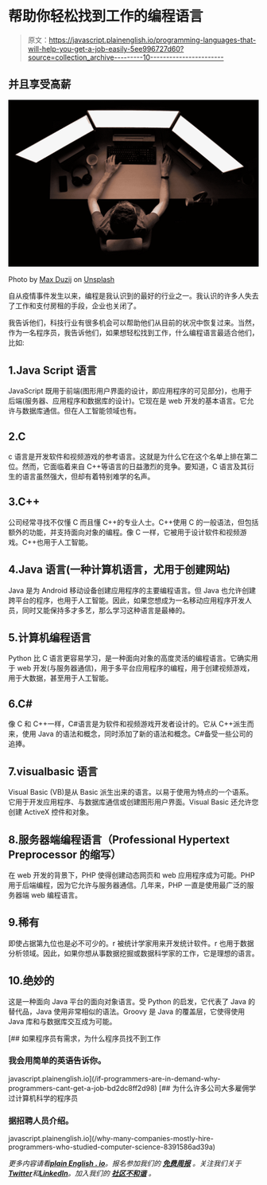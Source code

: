 # 帮助你轻松找到工作的编程语言

> 原文：<https://javascript.plainenglish.io/programming-languages-that-will-help-you-get-a-job-easily-5ee996727d60?source=collection_archive---------10----------------------->

## 并且享受高薪

![](img/64cc9eea1348f50f26864e420e2aaa37.png)

Photo by [Max Duzij](https://unsplash.com/@max_duz?utm_source=medium&utm_medium=referral) on [Unsplash](https://unsplash.com?utm_source=medium&utm_medium=referral)

自从疫情事件发生以来，编程是我认识到的最好的行业之一。我认识的许多人失去了工作和支付房租的手段，企业也关闭了。

我告诉他们，科技行业有很多机会可以帮助他们从目前的状况中恢复过来。当然，作为一名程序员，我告诉他们，如果想轻松找到工作，什么编程语言最适合他们，比如:

## 1.Java Script 语言

JavaScript 既用于前端(图形用户界面的设计，即应用程序的可见部分)，也用于后端(服务器、应用程序和数据库的设计)。它现在是 web 开发的基本语言。它允许与数据库通信。但在人工智能领域也有。

## 2.C

c 语言是开发软件和视频游戏的参考语言。这就是为什么它在这个名单上排在第二位。然而，它面临着来自 C++等语言的日益激烈的竞争。要知道，C 语言及其衍生的语言虽然强大，但却有着特别难学的名声。

## 3.C++

公司经常寻找不仅懂 C 而且懂 C++的专业人士。C++使用 C 的一般语法，但包括额外的功能，并支持面向对象的编程。像 C 一样，它被用于设计软件和视频游戏。C++也用于人工智能。

## 4.Java 语言(一种计算机语言，尤用于创建网站)

Java 是为 Android 移动设备创建应用程序的主要编程语言。但 Java 也允许创建跨平台的程序，也用于人工智能。因此，如果您想成为一名移动应用程序开发人员，同时又能保持多才多艺，那么学习这种语言是最棒的。

## 5.计算机编程语言

Python 比 C 语言更容易学习，是一种面向对象的高度灵活的编程语言。它确实用于 web 开发(与服务器通信)，用于多平台应用程序的编程，用于创建视频游戏，用于大数据，甚至用于人工智能。

## 6.C#

像 C 和 C++一样，C#语言是为软件和视频游戏开发者设计的。它从 C++派生而来，使用 Java 的语法和概念，同时添加了新的语法和概念。C#备受一些公司的追捧。

## 7.visualbasic 语言

Visual Basic (VB)是从 Basic 派生出来的语言。以易于使用为特点的一个语系。它用于开发应用程序、与数据库通信或创建图形用户界面。Visual Basic 还允许您创建 ActiveX 控件和对象。

## 8.服务器端编程语言（Professional Hypertext Preprocessor 的缩写）

在 web 开发的背景下，PHP 使得创建动态网页和 web 应用程序成为可能。PHP 用于后端编程，因为它允许与服务器通信。几年来，PHP 一直是使用最广泛的服务器端 web 编程语言。

## 9.稀有

即使占据第九位也是必不可少的。r 被统计学家用来开发统计软件。r 也用于数据分析领域。因此，如果你想从事数据挖掘或数据科学家的工作，它是理想的语言。

## 10.绝妙的

这是一种面向 Java 平台的面向对象语言。受 Python 的启发，它代表了 Java 的替代品，Java 使用非常相似的语法。Groovy 是 Java 的覆盖层，它使得使用 Java 库和与数据库交互成为可能。

[](/if-programmers-are-in-demand-why-programmers-cant-get-a-job-bd2dc8ff2d98) [## 如果程序员有需求，为什么程序员找不到工作

### 我会用简单的英语告诉你。

javascript.plainenglish.io](/if-programmers-are-in-demand-why-programmers-cant-get-a-job-bd2dc8ff2d98) [](/why-many-companies-mostly-hire-programmers-who-studied-computer-science-8391586ad39a) [## 为什么许多公司大多雇佣学过计算机科学的程序员

### 据招聘人员介绍。

javascript.plainenglish.io](/why-many-companies-mostly-hire-programmers-who-studied-computer-science-8391586ad39a) 

*更多内容请看*[***plain English . io***](https://plainenglish.io/)*。报名参加我们的* [***免费周报***](http://newsletter.plainenglish.io/) *。关注我们关于*[***Twitter***](https://twitter.com/inPlainEngHQ)*和*[***LinkedIn***](https://www.linkedin.com/company/inplainenglish/)*。加入我们的* [***社区不和谐***](https://discord.gg/GtDtUAvyhW) *。*